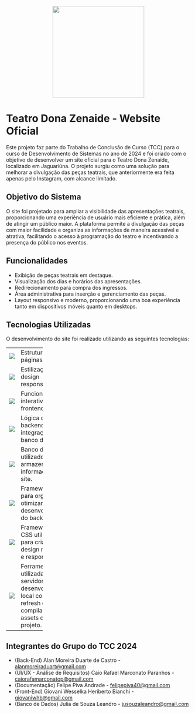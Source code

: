 <div align="center">
  <img src="https://github.com/user-attachments/assets/60c7b284-8ae6-4d4c-9473-dabec80481f3" width="250"/>
</div>

# Teatro Dona Zenaide - Website Oficial

Este projeto faz parte do Trabalho de Conclusão de Curso (TCC) para o curso de Desenvolvimento de Sistemas no ano de 2024 e foi criado com o objetivo de desenvolver um site oficial para o Teatro Dona Zenaide, localizado em Jaguariúna. O projeto surgiu como uma solução para melhorar a divulgação das peças teatrais, que anteriormente era feita apenas pelo Instagram, com alcance limitado.

## Objetivo do Sistema
O site foi projetado para ampliar a visibilidade das apresentações teatrais, proporcionando uma experiência de usuário mais eficiente e prática, além de atingir um público maior. A plataforma permite a divulgação das peças com maior facilidade e organiza as informações de maneira acessível e atrativa, facilitando o acesso à programação do teatro e incentivando a presença do público nos eventos.

## Funcionalidades
- Exibição de peças teatrais em destaque.
- Visualização dos dias e horários das apresentações.
- Redirecionamento para compra dos ingressos.
- Área administrativa para inserção e gerenciamento das peças.
- Layout responsivo e moderno, proporcionando uma boa experiência tanto em dispositivos móveis quanto em desktops.

## Tecnologias Utilizadas
O desenvolvimento do site foi realizado utilizando as seguintes tecnologias:

<table style="width: 100; border: none;" cellspacing="0" cellpadding="0" border="0">
  
  <tr>
    <td><img src="https://img.shields.io/badge/HTML5-E34F26?style=for-the-badge&logo=html5&logoColor=white"/></td>
    <td>Estruturação das páginas do site.</td>
  </tr>

  <tr>
    <td><img src="https://img.shields.io/badge/CSS3-1572B6?style=for-the-badge&logo=css3&logoColor=white"/></td>
    <td>Estilização e design responsivo.</td>
  </tr>

  <tr>
    <td><img src="https://img.shields.io/badge/JavaScript-323330?style=for-the-badge&logo=javascript&logoColor=F7DF1E"/></td>
    <td>Funcionalidades interativas no frontend.</td>
  </tr>

  <tr>
    <td><img src="https://img.shields.io/badge/PHP-777BB4?style=for-the-badge&logo=php&logoColor=white"/></td>
    <td>Lógica do backend e integração com banco de dados.</td>
  </tr>

  <tr>
    <td><img src="https://img.shields.io/badge/MySQL-005C84?style=for-the-badge&logo=mysql&logoColor=white"/></td>
    <td>Banco de dados utilizado para armazenar as informações do site.</td>
  </tr>

  <tr>
    <td><img src="https://img.shields.io/badge/Laravel-FF2D20?style=for-the-badge&logo=laravel&logoColor=white"/></td>
    <td>Framework PHP para organizar e otimizar o desenvolvimento do backend.</td>
  </tr>

  <tr>
    <td><img src="https://img.shields.io/badge/Bootstrap-563D7C?style=for-the-badge&logo=bootstrap&logoColor=white"/></td>
    <td>Framework de CSS utilizado para criar um design moderno e responsivo.</td>
  </tr>

  <tr>
    <td><img src="https://img.shields.io/badge/Vite-B73BFE?style=for-the-badge&logo=vite&logoColor=FFD62E"/></td>
    <td>Ferramenta utilizada para servidor de desenvolvimento local com fast refresh e compilação de assets do projeto.</td>
  </tr>
  
</table>

## Integrantes do Grupo do TCC 2024

- (Back-End) Alan Moreira Duarte de Castro - alanmoreiraduart@gmail.com
- (UI/UX - Análise de Requisitos) Caio Rafael Marconato Paranhos - caiorafamarconatop@gmail.com
- (Documentação) Felipe Piva Andrade - felipepiva40@gmail.com
- (Front-End) Giovani Wesselka Heriberto Bianchi - giovaniwhb@gmail.com
- (Banco de Dados) Julia de Souza Leandro - jusouzaleandro@gmail.com
